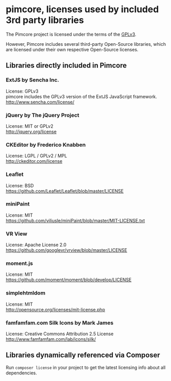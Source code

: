 # pimcore, licenses used by included 3rd party libraries

The Pimcore project is licensed under the terms of the [GPLv3](LICENSE.md).


However, Pimcore includes several third-party Open-Source libraries, 
which are licensed under their own respective Open-Source licenses.

## Libraries directly included in Pimcore

### ExtJS by Sencha Inc.
License: GPLv3  
pimcore includes the GPLv3 version of the ExtJS JavaScript framework.  
http://www.sencha.com/license/  

### jQuery by The jQuery Project
License: MIT or GPLv2  
http://jquery.org/license

### CKEditor by Frederico Knabben
License: LGPL / GPLv2 / MPL  
http://ckeditor.com/license

### Leaflet 
License: BSD  
https://github.com/Leaflet/Leaflet/blob/master/LICENSE 

### miniPaint
License: MIT  
https://github.com/viliusle/miniPaint/blob/master/MIT-LICENSE.txt 

### VR View
License: Apache License 2.0
https://github.com/googlevr/vrview/blob/master/LICENSE 

### moment.js
License: MIT  
https://github.com/moment/moment/blob/develop/LICENSE

### simplehtmldom
License: MIT  
http://opensource.org/licenses/mit-license.php

### famfamfam.com Silk Icons by Mark James
License: Creative Commons Attribution 2.5 License 
http://www.famfamfam.com/lab/icons/silk/

## Libraries dynamically referenced via Composer

Run `composer license` in your project to get the latest licensing info about all dependencies. 

